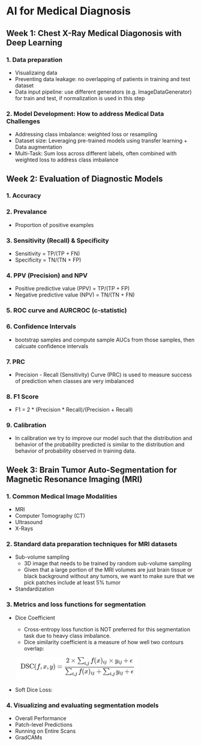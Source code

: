 # AI for Medical Diagnosis

## Week 1: Chest X-Ray Medical Diagonosis with Deep Learning
### 1. Data preparation
  - Visualizaing data
  - Preventing data leakage: no overlapping of patients in training and test dataset
  - Data input pipeline: use different generators (e.g. ImageDataGenerator) for train and test, if normalization is used in this step 
  
### 2. Model Development: How to address Medical Data Challenges
  - Addressing class imbalance: weighted loss or resampling
  - Dataset size: Leveraging pre-trained models using transfer learning + Data augmentation
  - Multi-Task: Sum loss across different labels, often combined with weighted loss to address class imbalance

## Week 2: Evaluation of Diagnostic Models
### 1. Accuracy
### 2. Prevalance
  - Proportion of positive examples
### 3. Sensitivity (Recall) & Specificity
  - Sensitivity = TP/(TP + FN)
  - Specificity = TN/(TN + FP)
### 4. PPV (Precision) and NPV
  - Positive predictive value (PPV) = TP/(TP + FP)
  - Negative predictive value (NPV) = TN/(TN + FN)
### 5. ROC curve and AURCROC (c-statistic)
### 6. Confidence Intervals
  - bootstrap samples and compute sample AUCs from those samples, then calcuate confidence intervals
### 7. PRC
  - Precision - Recall (Sensitivity) Curve (PRC) is used to measure success of prediction when classes are very imbalanced
### 8. F1 Score
  - F1 = 2 * (Precision * Recall)/(Precision + Recall)
### 9. Calibration
  - In calibration we try to improve our model such that the distribution and behavior of the probability predicted is similar to the distribution and behavior of probability observed in training data.
  
## Week 3: Brain Tumor Auto-Segmentation for Magnetic Resonance Imaging (MRI)
### 1. Common Medical Image Modalities
  - MRI
  - Computer Tomography (CT)
  - Ultrasound
  - X-Rays
  
### 2. Standard data preparation techniques for MRI datasets
  - Sub-volume sampling
    - 3D image that needs to be trained by random sub-volume sampling
    - Given that a large portion of the MRI volumes are just brain tissue or black background without any tumors, we want to make sure that we pick patches include at least 5% tumor
  - Standardization
  
### 3. Metrics and loss functions for segmentation
  - Dice Coefficient
    - Cross-entropy loss function is NOT preferred for this segmentation task due to heavy class imbalance.
    - Dice similarity coefficient is a measure of how well two contours overlap:
    
    ![Notebook](https://github.com/supertime1/AI-FOR-MEDICINE/blob/master/Images/Dice%20similarity%20coefficient.png?raw=true)
    
  - Soft Dice Loss:

### 4. Visualizing and evaluating segmentation models
  - Overall Performance
  - Patch-level Predictions
  - Running on Entire Scans
  - GradCAMs
